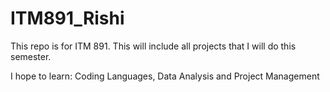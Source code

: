 # ITM891_Rishi

This repo is for ITM 891. This will include all projects that I will do this semester.

I hope to learn: Coding Languages, Data Analysis and Project Management

